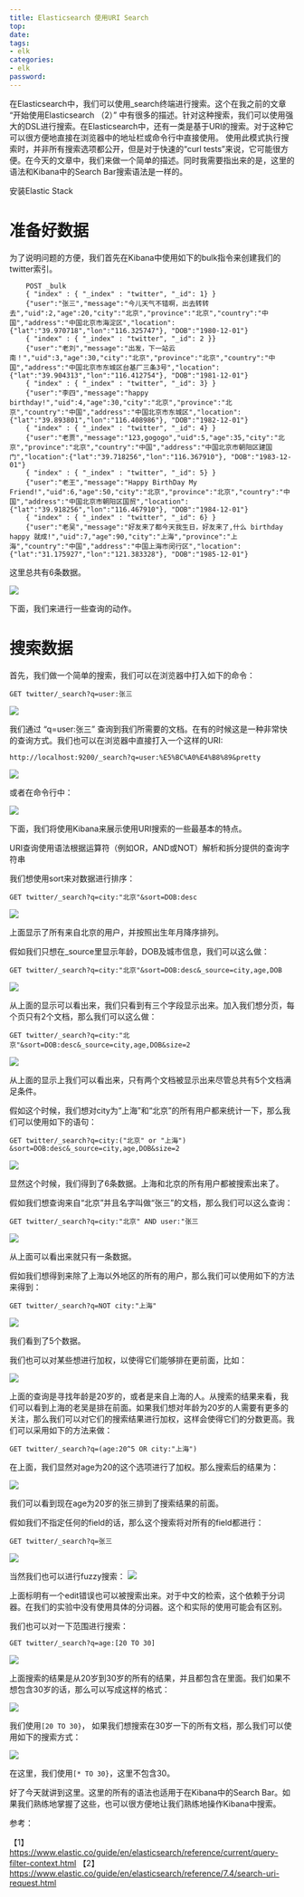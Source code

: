 ```yaml
---
title: Elasticsearch 使用URI Search
top: 
date: 
tags: 
- elk
categories: 
- elk
password: 
---
```

在Elasticsearch中，我们可以使用_search终端进行搜索。这个在我之前的文章 “开始使用Elasticsearch （2）” 中有很多的描述。针对这种搜索，我们可以使用强大的DSL进行搜索。在Elasticsearch中，还有一类是基于URI的搜索。对于这种它可以很方便地直接在浏览器中的地址栏或命令行中直接使用。 使用此模式执行搜索时，并非所有搜索选项都公开，但是对于快速的“curl tests”来说，它可能很方便。在今天的文章中，我们来做一个简单的描述。同时我需要指出来的是，这里的语法和Kibana中的Search Bar搜索语法是一样的。

安装Elastic Stack

# 准备好数据

为了说明问题的方便，我们首先在Kibana中使用如下的bulk指令来创建我们的twitter索引。
```
    POST _bulk
    { "index" : { "_index" : "twitter", "_id": 1} }
    {"user":"张三","message":"今儿天气不错啊，出去转转去","uid":2,"age":20,"city":"北京","province":"北京","country":"中国","address":"中国北京市海淀区","location":{"lat":"39.970718","lon":"116.325747"}, "DOB":"1980-12-01"}
    { "index" : { "_index" : "twitter", "_id": 2 }}
    {"user":"老刘","message":"出发，下一站云南！","uid":3,"age":30,"city":"北京","province":"北京","country":"中国","address":"中国北京市东城区台基厂三条3号","location":{"lat":"39.904313","lon":"116.412754"}, "DOB":"1981-12-01"}
    { "index" : { "_index" : "twitter", "_id": 3} }
    {"user":"李四","message":"happy birthday!","uid":4,"age":30,"city":"北京","province":"北京","country":"中国","address":"中国北京市东城区","location":{"lat":"39.893801","lon":"116.408986"}, "DOB":"1982-12-01"}
    { "index" : { "_index" : "twitter", "_id": 4} }
    {"user":"老贾","message":"123,gogogo","uid":5,"age":35,"city":"北京","province":"北京","country":"中国","address":"中国北京市朝阳区建国门","location":{"lat":"39.718256","lon":"116.367910"}, "DOB":"1983-12-01"}
    { "index" : { "_index" : "twitter", "_id": 5} }
    {"user":"老王","message":"Happy BirthDay My Friend!","uid":6,"age":50,"city":"北京","province":"北京","country":"中国","address":"中国北京市朝阳区国贸","location":{"lat":"39.918256","lon":"116.467910"}, "DOB":"1984-12-01"}
    { "index" : { "_index" : "twitter", "_id": 6} }
    {"user":"老吴","message":"好友来了都今天我生日，好友来了,什么 birthday happy 就成!","uid":7,"age":90,"city":"上海","province":"上海","country":"中国","address":"中国上海市闵行区","location":{"lat":"31.175927","lon":"121.383328"}, "DOB":"1985-12-01"}
```
这里总共有6条数据。

![](https://img-blog.csdnimg.cn/20191127142118762.png?x-oss-process=image/watermark,type_ZmFuZ3poZW5naGVpdGk,shadow_10,text_aHR0cHM6Ly9lbGFzdGljc3RhY2suYmxvZy5jc2RuLm5ldA==,size_16,color_FFFFFF,t_70)

<escape><!-- more --></escape>

下面，我们来进行一些查询的动作。

# 搜索数据

首先，我们做一个简单的搜索，我们可以在浏览器中打入如下的命令：
```
GET twitter/_search?q=user:张三
```

![](https://img-blog.csdnimg.cn/20191127135815101.png?x-oss-process=image/watermark,type_ZmFuZ3poZW5naGVpdGk,shadow_10,text_aHR0cHM6Ly9lbGFzdGljc3RhY2suYmxvZy5jc2RuLm5ldA==,size_16,color_FFFFFF,t_70)

我们通过 “q=user:张三” 查询到我们所需要的文档。在有的时候这是一种非常快的查询方式。我们也可以在浏览器中直接打入一个这样的URI:
```
http://localhost:9200/_search?q=user:%E5%BC%A0%E4%B8%89&pretty
```
![](https://img-blog.csdnimg.cn/20191127141955433.png?x-oss-process=image/watermark,type_ZmFuZ3poZW5naGVpdGk,shadow_10,text_aHR0cHM6Ly9lbGFzdGljc3RhY2suYmxvZy5jc2RuLm5ldA==,size_16,color_FFFFFF,t_70)

或者在命令行中：

![](https://img-blog.csdnimg.cn/20191127141256540.png?x-oss-process=image/watermark,type_ZmFuZ3poZW5naGVpdGk,shadow_10,text_aHR0cHM6Ly9lbGFzdGljc3RhY2suYmxvZy5jc2RuLm5ldA==,size_16,color_FFFFFF,t_70)

下面，我们将使用Kibana来展示使用URI搜索的一些最基本的特点。

URI查询使用语法根据运算符（例如OR，AND或NOT）解析和拆分提供的查询字符串

我们想使用sort来对数据进行排序：
```
GET twitter/_search?q=city:"北京"&sort=DOB:desc
```
![](https://img-blog.csdnimg.cn/20191127142458792.png?x-oss-process=image/watermark,type_ZmFuZ3poZW5naGVpdGk,shadow_10,text_aHR0cHM6Ly9lbGFzdGljc3RhY2suYmxvZy5jc2RuLm5ldA==,size_16,color_FFFFFF,t_70)

上面显示了所有来自北京的用户，并按照出生年月降序排列。

假如我们只想在_source里显示年龄，DOB及城市信息，我们可以这么做：
```
GET twitter/_search?q=city:"北京"&sort=DOB:desc&_source=city,age,DOB
```
![](https://img-blog.csdnimg.cn/20191127142805436.png?x-oss-process=image/watermark,type_ZmFuZ3poZW5naGVpdGk,shadow_10,text_aHR0cHM6Ly9lbGFzdGljc3RhY2suYmxvZy5jc2RuLm5ldA==,size_16,color_FFFFFF,t_70)

从上面的显示可以看出来，我们只看到有三个字段显示出来。加入我们想分页，每个页只有2个文档，那么我们可以这么做：
```
GET twitter/_search?q=city:"北京"&sort=DOB:desc&_source=city,age,DOB&size=2
```
![](https://img-blog.csdnimg.cn/20191127143052982.png?x-oss-process=image/watermark,type_ZmFuZ3poZW5naGVpdGk,shadow_10,text_aHR0cHM6Ly9lbGFzdGljc3RhY2suYmxvZy5jc2RuLm5ldA==,size_16,color_FFFFFF,t_70)

从上面的显示上我们可以看出来，只有两个文档被显示出来尽管总共有5个文档满足条件。

假如这个时候，我们想对city为“上海”和“北京”的所有用户都来统计一下，那么我们可以使用如下的语句：
```
GET twitter/_search?q=city:("北京" or "上海") &sort=DOB:desc&_source=city,age,DOB&size=2
```
![](https://img-blog.csdnimg.cn/20191127143524402.png?x-oss-process=image/watermark,type_ZmFuZ3poZW5naGVpdGk,shadow_10,text_aHR0cHM6Ly9lbGFzdGljc3RhY2suYmxvZy5jc2RuLm5ldA==,size_16,color_FFFFFF,t_70)

显然这个时候，我们得到了6条数据。上海和北京的所有用户都被搜索出来了。

假如我们想查询来自“北京”并且名字叫做“张三”的文档，那么我们可以这么查询：
```
GET twitter/_search?q=city:"北京" AND user:"张三
```
![](https://img-blog.csdnimg.cn/20191127143951188.png?x-oss-process=image/watermark,type_ZmFuZ3poZW5naGVpdGk,shadow_10,text_aHR0cHM6Ly9lbGFzdGljc3RhY2suYmxvZy5jc2RuLm5ldA==,size_16,color_FFFFFF,t_70)

从上面可以看出来就只有一条数据。

假如我们想得到来除了上海以外地区的所有的用户，那么我们可以使用如下的方法来得到：
```
GET twitter/_search?q=NOT city:"上海"
```
![](https://img-blog.csdnimg.cn/20191127144339230.png?x-oss-process=image/watermark,type_ZmFuZ3poZW5naGVpdGk,shadow_10,text_aHR0cHM6Ly9lbGFzdGljc3RhY2suYmxvZy5jc2RuLm5ldA==,size_16,color_FFFFFF,t_70)

我们看到了5个数据。

我们也可以对某些想进行加权，以使得它们能够排在更前面，比如：

![](https://img-blog.csdnimg.cn/20191127145331295.png?x-oss-process=image/watermark,type_ZmFuZ3poZW5naGVpdGk,shadow_10,text_aHR0cHM6Ly9lbGFzdGljc3RhY2suYmxvZy5jc2RuLm5ldA==,size_16,color_FFFFFF,t_70)

上面的查询是寻找年龄是20岁的，或者是来自上海的人。从搜索的结果来看，我们可以看到上海的老吴是排在前面。如果我们想对年龄为20岁的人需要有更多的关注，那么我们可以对它们的搜索结果进行加权，这样会使得它们的分数更高。我们可以采用如下的方法来做：
```
GET twitter/_search?q=(age:20^5 OR city:"上海")
```
在上面，我们显然对age为20的这个选项进行了加权。那么搜索后的结果为：

![](https://img-blog.csdnimg.cn/20191127145736782.png?x-oss-process=image/watermark,type_ZmFuZ3poZW5naGVpdGk,shadow_10,text_aHR0cHM6Ly9lbGFzdGljc3RhY2suYmxvZy5jc2RuLm5ldA==,size_16,color_FFFFFF,t_70)

我们可以看到现在age为20岁的张三排到了搜索结果的前面。

假如我们不指定任何的field的话，那么这个搜索将对所有的field都进行：
```
GET twitter/_search?q=张三
```
![](https://img-blog.csdnimg.cn/20191127145944685.png?x-oss-process=image/watermark,type_ZmFuZ3poZW5naGVpdGk,shadow_10,text_aHR0cHM6Ly9lbGFzdGljc3RhY2suYmxvZy5jc2RuLm5ldA==,size_16,color_FFFFFF,t_70)

当然我们也可以进行fuzzy搜索：
![](https://img-blog.csdnimg.cn/20191127150607291.png?x-oss-process=image/watermark,type_ZmFuZ3poZW5naGVpdGk,shadow_10,text_aHR0cHM6Ly9lbGFzdGljc3RhY2suYmxvZy5jc2RuLm5ldA==,size_16,color_FFFFFF,t_70)

上面标明有一个edit错误也可以被搜索出来。对于中文的检索，这个依赖于分词器。在我们的实验中没有使用具体的分词器。这个和实际的使用可能会有区别。

我们也可以对一下范围进行搜索：
```
GET twitter/_search?q=age:[20 TO 30]
```
![](https://img-blog.csdnimg.cn/20191127151021117.png?x-oss-process=image/watermark,type_ZmFuZ3poZW5naGVpdGk,shadow_10,text_aHR0cHM6Ly9lbGFzdGljc3RhY2suYmxvZy5jc2RuLm5ldA==,size_16,color_FFFFFF,t_70)

上面搜索的结果是从20岁到30岁的所有的结果，并且都包含在里面。我们如果不想包含30岁的话，那么可以写成这样的格式：

![](https://img-blog.csdnimg.cn/20191127151230592.png?x-oss-process=image/watermark,type_ZmFuZ3poZW5naGVpdGk,shadow_10,text_aHR0cHM6Ly9lbGFzdGljc3RhY2suYmxvZy5jc2RuLm5ldA==,size_16,color_FFFFFF,t_70)

我们使用`[20 TO 30}`， 如果我们想搜索在30岁一下的所有文档，那么我们可以使用如下的搜索方式：

![](https://img-blog.csdnimg.cn/20191127151413346.png?x-oss-process=image/watermark,type_ZmFuZ3poZW5naGVpdGk,shadow_10,text_aHR0cHM6Ly9lbGFzdGljc3RhY2suYmxvZy5jc2RuLm5ldA==,size_16,color_FFFFFF,t_70)

在这里，我们使用`[* TO 30}`，这里不包含30。

好了今天就讲到这里。这里的所有的语法也适用于在Kibana中的Search Bar。如果我们熟练地掌握了这些，也可以很方便地让我们熟练地操作Kibana中搜索。

参考：

【1】https://www.elastic.co/guide/en/elasticsearch/reference/current/query-filter-context.html
【2】https://www.elastic.co/guide/en/elasticsearch/reference/7.4/search-uri-request.html
